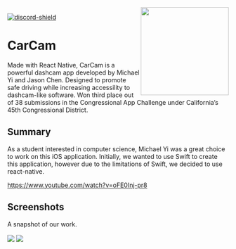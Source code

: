 [discord-invite]: https://discord.gg/ZEDUWwJZPy
[discord-shield]: https://discord.com/api/guilds/649352462637203489/widget.png

<img align="right" src="https://jaxontekk.com/uploads/2022/01/CarCamAppLogo.png" height="200" width="200">

[ ![discord-shield][] ][discord-invite]


# CarCam
Made with React Native, CarCam is a powerful dashcam app developed by Michael Yi and Jason Chen. Designed to promote safe driving while increasing accessility to dashcam-like software. Won third place out of 38 submissions in the Congressional App Challenge under California’s 45th Congressional District.

## Summary

As a student interested in computer science, Michael Yi was a great choice to work on this iOS application. Initially, we wanted to use Swift to create this application, however due to the limitations of Swift, we decided to use react-native.

https://www.youtube.com/watch?v=oFE0Inj-pr8

## Screenshots

A snapshot of our work.

<img align="center" src="https://jaxontekk.com/uploads/2022/01/ss1.PNG">
<img align="center" src="https://jaxontekk.com/uploads/2022/01/ss2.PNG">
